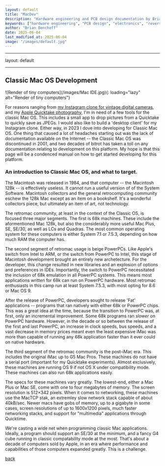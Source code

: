 ```yaml
---
layout: default
title: "MacDev"
description: "Hardware engineering and PCB design documentation by Brian Benchoff"
keywords: ["hardware engineering", "PCB design", "electronics", "reverse engineering"]
author: "Brian Benchoff"
date: 2025-06-04
last_modified_at: 2025-06-04
image: "/images/default.jpg"
---
```

---
layout: default


---

## Classic Mac OS Development

![Render of tiny computers](/images/Mac IDE.jpg){: loading="lazy" alt="Render of tiny computers"}

For reasons ranging from [my Instagram clone for vintage digital cameras](https://www.640by480.com/), and my [Apple Quicktake photography](https://bbenchoff.github.io/pages/QuicktakeLens.html), I'm in need of a few tools for the classic Mac OS. This includes a small app to drop pictures from a Quicktake to quickly save as JPEGs. I would also like to build a 'desktop client' for my Instagram clone. Either way, in 2023 I dove into developing for Classic Mac OS. One thing that caused a lot of headaches starting out was the lack of documentation available on the Internet -- the Classic Mac OS was discontinued in 2001, and two decades of bitrot has taken a toll on any documentation relating to development on this platform. My hope is that this page will be a condenced manual on how to get started developing for this platform.

### An introduction to Classic Mac OS, and what to target.

The Macintosh was released in 1984, and that computer -- the Macintosh 128k -- is effectively useless. It cannot run a useful version of of the System Software. Macintosh collectors and the general retrocomputing community eschew the 128k Mac except as an item on a bookshelf. It's a wonderful collectors piece, but ultimately an item of art, not technology.

The retromac community, at least in the context of the Classic OS, is focused three major segments. The first is 68k machines. These include the aformentioned Mac 128k, but also the considerably more useful Mac Plus, SE, SE/30, as well as LCs and Quadras. The most common operating system for these computers is either System 7.1 or 7.5.3, depending on how much RAM the computer has.

The second segment of retromac usage is beige PowerPCs. Like Apple's switch from Intel to ARM, or the switch from PowerPC to Intel, this stage of Macintosh development brought an entirely new archetecture. For the developer, this change resulted in new libraries and an explosion of options and preferences in IDEs. Importantly, the switch to PowerPC necessitated the inclusion of 68k emulation in all PowerPC systems. This means most applications written for 68k can run on PowerPC hardware. Most retromac enthusiasts in this camp run at least System 7.5.3, with most opting for 8.6 or Mac OS 9. 

After the release of PowerPC, developers sought to release 'Fat' applications -- programs that ran natively with either 68k or PowerPC chips. This was a great idea at the time, because the transition to PowerPC was, at first, only an incremental improvement. Some 68k programs ran _slower_ on PowerPC hardware. However, in the decade or so between the release of the first and last PowerPC, an increase in clock speeds, bus speeds, and a vast decrease in memory prices meant even the least expensive iMac was more than capable of running any 68k application faster than it ever could on native hardware.

The third segment of the retromac community is the post-iMac era. This includes the original iMac up to G5 Mac Pros. These machines do not have a serial port (important for my Quicktake experiments). Almost exclusively, these machines are running OS 9 if not OS X under compatibility mode. These machines can also run 68k applications easily.

The specs for these machines vary greatly. The lowest-end, either a Mac Plus or Mac SE, come with one to four megabytes of memory. The screen resolution is 512×342 pixels. When it comes to networking, these machines use the MacTCP stak, an extremley slow network stack capable of about 40kB/sec. Newer macs have gobs of memory, up to a gigabyte in some cases, screen resolutions of up to 1600x1200 pixels, much faster networking stacks, and support for "multimedia" applications through Quicktime.

We're casting a wide net when programming classic Mac applications. Ideally, a program should support an SE/30 at the minimum, and a fancy G4 cube running in classic compatability mode at the most. That's about a decade of computers sold by Apple, in an era where performance and capabilities of those computers expanded greatly. This is a challenge.   

[back](../)
